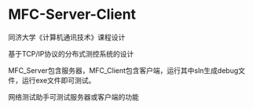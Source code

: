 # MFC-Server-Client
同济大学《计算机通讯技术》课程设计

基于TCP/IP协议的分布式测控系统的设计

MFC_Server包含服务器，MFC_Client包含客户端，运行其中sln生成debug文件，运行exe文件即可测试。

网络测试助手可测试服务器或客户端的功能

